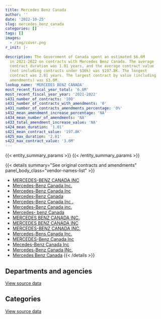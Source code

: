 ```yaml
---
title: Mercedes Benz Canada
author: ''
date: '2022-10-25'
slug: mercedes_benz_canada
categories: []
tags: []
images:
  - /img/cover.png
r_init: |-
  
description: The Government of Canada spent an estimated $6.6M
  in 2021-2022 on contracts with Mercedes Benz Canada. The average
  contract duration was 1.01 years, and the average contract value
  (not including contracts under $10k) was $197.8K. The longest
  contract was 2.81 years. The largest contract by value (including
  amendments) was $3.0M.
lookup_name: 'MERCEDES BENZ CANADA'
most_recent_fiscal_year_total: '6.6M'
most_recent_fiscal_year_year: '2021-2022'
s431_number_of_contracts: '100'
s431_number_of_contracts_with_amendments: '0'
s431_number_of_contracts_amendments_percentage: '0%'
s432_mean_amendment_increase_percentage: 'NA'
s434_mean_number_of_amendments: 'NA'
s433_total_amendment_increase_value: 'NA'
s424_mean_duration: '1.01'
s421_mean_contract_value: '197.8K'
s425_max_duration: '2.81'
s422_max_contract_value: '3.0M'
---
```


<script src="/rmarkdown-libs/htmlwidgets/htmlwidgets.js"></script>
<link href="/rmarkdown-libs/datatables-css/datatables-crosstalk.css" rel="stylesheet" />
<script src="/rmarkdown-libs/datatables-binding/datatables.js"></script>
<script src="/rmarkdown-libs/jquery/jquery-3.6.0.min.js"></script>
<link href="/rmarkdown-libs/dt-core-bootstrap/css/dataTables.bootstrap.min.css" rel="stylesheet" />
<link href="/rmarkdown-libs/dt-core-bootstrap/css/dataTables.bootstrap.extra.css" rel="stylesheet" />
<script src="/rmarkdown-libs/dt-core-bootstrap/js/jquery.dataTables.min.js"></script>
<script src="/rmarkdown-libs/dt-core-bootstrap/js/dataTables.bootstrap.min.js"></script>
<link href="/rmarkdown-libs/crosstalk/css/crosstalk.min.css" rel="stylesheet" />
<script src="/rmarkdown-libs/crosstalk/js/crosstalk.min.js"></script>
<script src="/rmarkdown-libs/htmlwidgets/htmlwidgets.js"></script>
<link href="/rmarkdown-libs/datatables-css/datatables-crosstalk.css" rel="stylesheet" />
<script src="/rmarkdown-libs/datatables-binding/datatables.js"></script>
<script src="/rmarkdown-libs/jquery/jquery-3.6.0.min.js"></script>
<link href="/rmarkdown-libs/dt-core-bootstrap/css/dataTables.bootstrap.min.css" rel="stylesheet" />
<link href="/rmarkdown-libs/dt-core-bootstrap/css/dataTables.bootstrap.extra.css" rel="stylesheet" />
<script src="/rmarkdown-libs/dt-core-bootstrap/js/jquery.dataTables.min.js"></script>
<script src="/rmarkdown-libs/dt-core-bootstrap/js/dataTables.bootstrap.min.js"></script>
<link href="/rmarkdown-libs/crosstalk/css/crosstalk.min.css" rel="stylesheet" />
<script src="/rmarkdown-libs/crosstalk/js/crosstalk.min.js"></script>

{{< entity_summary_params >}}
{{< /entity_summary_params >}}

{{< details summary="See original contracts and amendments" panel_body_class="vendor-names-list" >}}
- [MERCEDES-BENZ CANADA INC](https://search.open.canada.ca/en/ct/?sort=contract_value_f%20desc&page=1&search_text=%22MERCEDES-BENZ%20CANADA%20INC%22)
- [Mercedes-Benz Canada Inc.](https://search.open.canada.ca/en/ct/?sort=contract_value_f%20desc&page=1&search_text=%22Mercedes-Benz%20Canada%20Inc.%22)
- [Mercedes-Benz Canada Inc](https://search.open.canada.ca/en/ct/?sort=contract_value_f%20desc&page=1&search_text=%22Mercedes-Benz%20Canada%20Inc%22)
- [Mercedes-Benz Canada](https://search.open.canada.ca/en/ct/?sort=contract_value_f%20desc&page=1&search_text=%22Mercedes-Benz%20Canada%22)
- [Mercedes-Benz Canada Inc .](https://search.open.canada.ca/en/ct/?sort=contract_value_f%20desc&page=1&search_text=%22Mercedes-Benz%20Canada%20Inc%20.%22)
- [Mercedes-Benz Canada inc.](https://search.open.canada.ca/en/ct/?sort=contract_value_f%20desc&page=1&search_text=%22Mercedes-Benz%20Canada%20inc.%22)
- [Mercedes- benz Canada](https://search.open.canada.ca/en/ct/?sort=contract_value_f%20desc&page=1&search_text=%22Mercedes-%20benz%20Canada%22)
- [MERCEDES BENZ CANADA INC.](https://search.open.canada.ca/en/ct/?sort=contract_value_f%20desc&page=1&search_text=%22MERCEDES%20BENZ%20CANADA%20INC.%22)
- [MERCEDES BENZ CANADA INC](https://search.open.canada.ca/en/ct/?sort=contract_value_f%20desc&page=1&search_text=%22MERCEDES%20BENZ%20CANADA%20INC%22)
- [MERCEDES-BENZ CANADA INC.](https://search.open.canada.ca/en/ct/?sort=contract_value_f%20desc&page=1&search_text=%22MERCEDES-BENZ%20CANADA%20INC.%22)
- [Mercedes-Bens Canada Inc.](https://search.open.canada.ca/en/ct/?sort=contract_value_f%20desc&page=1&search_text=%22Mercedes-Bens%20Canada%20Inc.%22)
- [MERCEDES-Benz Canada Inc](https://search.open.canada.ca/en/ct/?sort=contract_value_f%20desc&page=1&search_text=%22MERCEDES-Benz%20Canada%20Inc%22)
- [Mecedes-Benz Canada Inc](https://search.open.canada.ca/en/ct/?sort=contract_value_f%20desc&page=1&search_text=%22Mecedes-Benz%20Canada%20Inc%22)
- [Mercedes-Benz Canada INc.](https://search.open.canada.ca/en/ct/?sort=contract_value_f%20desc&page=1&search_text=%22Mercedes-Benz%20Canada%20INc.%22)
- [Mercedes Benz Canada](https://search.open.canada.ca/en/ct/?sort=contract_value_f%20desc&page=1&search_text=%22Mercedes%20Benz%20Canada%22)
{{< /details >}}

## Departments and agencies

<div id="htmlwidget-1" style="width:100%;height:auto;" class="datatables html-widget"></div>
<script type="application/json" data-for="htmlwidget-1">{"x":{"style":"bootstrap","filter":"none","vertical":false,"data":[["<a href=\"/departments/dnd-mdn/\">National Defence<\/a>"],[5306952.14],[738317.53],[1998260.89],[6628866.38]],"container":"<table class=\"table table-striped table-hover row-border order-column display\">\n  <thead>\n    <tr>\n      <th>Department<\/th>\n      <th>2018-2019<\/th>\n      <th>2019-2020<\/th>\n      <th>2020-2021<\/th>\n      <th>2021-2022<\/th>\n    <\/tr>\n  <\/thead>\n<\/table>","options":{"order":[[4,"desc"]],"pageLength":10,"autoWidth":true,"columnDefs":[{"targets":1,"render":"function(data, type, row, meta) {\n    return type !== 'display' ? data : DTWidget.formatCurrency(data, \"$\", 2, 3, \",\", \".\", true, null);\n  }"},{"targets":2,"render":"function(data, type, row, meta) {\n    return type !== 'display' ? data : DTWidget.formatCurrency(data, \"$\", 2, 3, \",\", \".\", true, null);\n  }"},{"targets":3,"render":"function(data, type, row, meta) {\n    return type !== 'display' ? data : DTWidget.formatCurrency(data, \"$\", 2, 3, \",\", \".\", true, null);\n  }"},{"targets":4,"render":"function(data, type, row, meta) {\n    return type !== 'display' ? data : DTWidget.formatCurrency(data, \"$\", 2, 3, \",\", \".\", true, null);\n  }"},{"width":"16%","targets":[1,2,3,4]},{"className":"dt-right","targets":[1,2,3,4]}],"orderClasses":false}},"evals":["options.columnDefs.0.render","options.columnDefs.1.render","options.columnDefs.2.render","options.columnDefs.3.render"],"jsHooks":[]}</script>
<p class="text-right">
<a href="https://github.com/GoC-Spending/contracts-data/tree/main/data/out/vendors/mercedes_benz_canada/summary_by_fiscal_year_by_department.csv" class="source-data-link btn btn-link">View source data</a>
</p>

## Categories

<div id="htmlwidget-2" style="width:100%;height:auto;" class="datatables html-widget"></div>
<script type="application/json" data-for="htmlwidget-2">{"x":{"style":"bootstrap","filter":"none","vertical":false,"data":[["<a href=\"/categories/defence/\">Defence<\/a>","<a href=\"/categories/industrial_products_and_services/\">Industrial products and services<\/a>"],[5306952.14,null],[310144.1,428173.43],[880359.46,1117901.43],[4953152.19,1675714.19]],"container":"<table class=\"table table-striped table-hover row-border order-column display\">\n  <thead>\n    <tr>\n      <th>Category<\/th>\n      <th>2018-2019<\/th>\n      <th>2019-2020<\/th>\n      <th>2020-2021<\/th>\n      <th>2021-2022<\/th>\n    <\/tr>\n  <\/thead>\n<\/table>","options":{"order":[[4,"desc"]],"dom":"t","pageLength":30,"autoWidth":true,"columnDefs":[{"targets":1,"render":"function(data, type, row, meta) {\n    return type !== 'display' ? data : DTWidget.formatCurrency(data, \"$\", 2, 3, \",\", \".\", true, null);\n  }"},{"targets":2,"render":"function(data, type, row, meta) {\n    return type !== 'display' ? data : DTWidget.formatCurrency(data, \"$\", 2, 3, \",\", \".\", true, null);\n  }"},{"targets":3,"render":"function(data, type, row, meta) {\n    return type !== 'display' ? data : DTWidget.formatCurrency(data, \"$\", 2, 3, \",\", \".\", true, null);\n  }"},{"targets":4,"render":"function(data, type, row, meta) {\n    return type !== 'display' ? data : DTWidget.formatCurrency(data, \"$\", 2, 3, \",\", \".\", true, null);\n  }"},{"width":"16%","targets":[1,2,3,4]},{"className":"dt-right","targets":[1,2,3,4]}],"orderClasses":false,"lengthMenu":[10,25,30,50,100]}},"evals":["options.columnDefs.0.render","options.columnDefs.1.render","options.columnDefs.2.render","options.columnDefs.3.render"],"jsHooks":[]}</script>
<p class="text-right">
<a href="https://github.com/GoC-Spending/contracts-data/tree/main/data/out/vendors/mercedes_benz_canada/summary_by_fiscal_year_by_category.csv" class="source-data-link btn btn-link">View source data</a>
</p>
